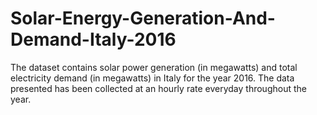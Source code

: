 # Solar-Energy-Generation-And-Demand-Italy-2016
The dataset contains solar power generation (in megawatts) and total electricity demand (in megawatts) in Italy for the year 2016. The data presented has been collected at an hourly rate everyday throughout the year. 
